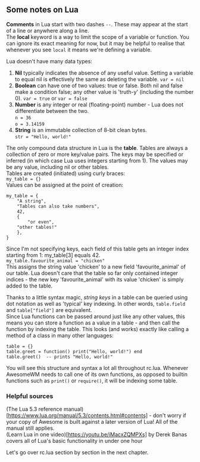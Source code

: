 ## Some notes on Lua
**Comments** in Lua start with two dashes `--`. These may appear at the start of
a line or anywhere along a line.  
The **local** keyword is a way to limit the scope of a variable or function.
You can ignore its exact meaning for now, but it may be helpful to realise that
whenever you see `local` it means we're defining a variable.

Lua doesn't have many data types:
1.  **Nil** typically indicates the absence of any useful value. Setting a
variable to equal nil is effectively the same as deleting the variable.
`var = nil`
2.  **Boolean** can have one of two values: true or false. Both nil and false
make a condition false; any other value is 'truth-y' (including the number 0).
`var = true` or `var = false`
3.  **Number** is any integer or real (floating-point) number - Lua does not
differentiate between the two.  
`n = 36`  
`o = 3.14159`
4.  **String** is an immutable collection of 8-bit clean bytes.  
`str = "Hello, world!"`

The only compound data structure in Lua is the **table**. Tables are always a
collection of zero or more key/value pairs. The keys may be specified or
inferred (in which case Lua uses integers starting from 1). The values may be
any value, including nil or other tables.  
Tables are created (initiated) using curly braces:  
`my_table = {}`  
Values can be assigned at the point of creation:
```
my_table = {
    "A string",
    "Tables can also take numbers",
    42,
    {
        "or even",
	"other tables!"
    },
}
```
Since I'm not specifying keys, each field of this table gets an integer index
starting from 1: my_table[3] equals 42.  
`my_table.favourite_animal = "chicken"`  
This assigns the string value 'chicken' to a new field 'favourite_animal' of
our table. Lua doesn't care that the table so far only contained integer
indices - the new key 'favourite_animal' with its value 'chicken' is simply
added to the table.

Thanks to a little syntax magic, *string keys* in a table can be queried using
dot notation as well as 'typical' key indexing. In other words, `table.field`
and `table["field"]` are equivalent.  
Since Lua functions can be passed around just like any other values, this means
you can store a function as a value in a table - and then call the function by
indexing the table. This looks (and works) exactly like calling a method of a
class in many other languages:
```
table = {}
table.greet = function() print("Hello, world!") end
table.greet()  -- prints "Hello, world!"
```
You will see this structure and syntax a lot all throughout rc.lua. Whenever
AwesomeWM needs to call one of its own functions, as opposed to builtin
functions such as `print()` or `require()`, it will be indexing some table.

### Helpful sources
(The Lua 5.3 reference
manual)[https://www.lua.org/manual/5.3/contents.html#contents] - don't worry
if your copy of Awesome is built against a later version of Lua! All of the
manual still applies.  
(Learn Lua in one video)[https://youtu.be/iMacxZQMPXs] by Derek Banas covers
all of Lua's basic functionality in under one hour

Let's go over rc.lua section by section in the next chapter.
